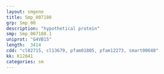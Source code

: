 ```yaml
---
layout: smgene
title: Smp_007180
grp: Smp_00
description: "hypothetical protein"
smp: Smp_007180.1
uniprot: "G4VB15"
length:  3414
cdd: "cl02715, cl13679, pfam01805, pfam12273, smart00648"
kk: K12841
categories: sm
---
```

